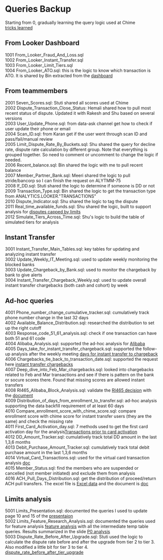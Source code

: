 # Queries Backup
Starting from 0, gradually learning the query logic used at Chime\
[tricks learned](https://docs.google.com/document/d/1Z5V8FhfCzu4Ve260wrZRJjorSxIZ-2uxfUdKmTBVnFk/edit)

## From Looker Dashboard
1001 From_Looker_Fraud_And_Loss.sql\
1002 From_Looker_Instant_Transfer.sql\
1003 From_Looker_Limit_Tiers.sql\
1004 From_Looker_ATO.sql: this is the logic to know which transaction is ATO. It is shared by Bin extracted from the [dashboard](https://chime.looker.com/dashboards-next/1349)

## From teammembers
2001 Seven_Scores.sql: Stuti shared all scores used at Chime\
2002 Dispute_Transaction_Close_Status: Hemali shared how to pull most recent status of dispute. Updated it with Rakesh and Shu based on several versions\
2003 User_Update_Phone.sql: from data-ask channel get how to check if user update their phone or email\
2004 Scan_ID.sql: from Karan get if the user went through scan ID and pass/fail/manual review\
2005 Limit_Dispute_Rate_By_Buckets.sql: Shu shared the query for decline rate, dispute rate calculation by different group. Note that everything is grouped together. So need to comment or uncomment to change the logic if needed.\
2006 Recent_balance.sql: Bin shared the logic with me to pull recent balance\
2007 Member_Partner_Bank.sql: Meeri shared the logic to pull stride/bancorp so I can finish the request on ALYTMM-75\
2008 If_DD.sql: Stuti shared the logic to determine if someone is DD or not\
2009 Transaction_Type.sql: Bin shared the logic to get the transaction type from ANALYTICS.LOOKER."TRANSACTIONS" \
2010 Dispute_Indicator.sql: Shu shared the logic to tag the dispute\
2011 Real_time_available_funds.sql: Shu shared the logic, built to support analysis for [disputes capped by limits](https://docs.google.com/spreadsheets/d/1HtIoJrf7BqJE6URUcX6YL4vc4eTILmg4sSrQfD2FjPU/edit?ts=606519e4#gid=0)<br>
2012 Simulate_Tiers_Across_Time.sql: Shu's logic to build the table of simulated tiers for analysis

## Instant Transfer
3001 Instant_Transfer_Main_Tables.sql: key tables for updating and analyzing instant transfer\
3002 Update_Weekly_IT_Meeting.sql: used to update weekly monitoring the blocked banks\
3003 Update_Chargeback_by_Bank.sql: used to monitor the chargeback by bank to give alerts\
3004 Instant_Transfer_Chargeback_Weekly.sql: used to update overall instant transfer chargebacks (both cash and cohort) by week

## Ad-hoc queries
4001 Phone_number_change_cumulative_tracker.sql: cumulatively track phone number change in the last 32 days\
4002 Available_Balance_Distribution.sql: researched the distribution to set up the right cutoff\
4003 Response_code_51_61_analysis.sql: check if one transaction can have both 51 and 61 code\
4004 Alibaba_Analysis.sql: supported the ad-hoc analysis for [Alibaba](https://docs.google.com/document/d/1Z_De49MtG56AdRa_FE4lgHpyoRW6uQ7diKMNwkB-wuQ/edit) <br/>
4005 Days_take_for_instant_transfer_chargeback.sql: supported the follow-up analysis after the weekly meeting [days for instant transfer to chargeback](https://docs.google.com/document/d/1R6riAlQeNHjZ8aRbDdk2tnZWvIxLlfvBA2sgtpXYjok/edit) <br/>
4006 Chargebacks_tie_back_to_transaction_date.sql: supported the request here [instant transfer chargebacks](https://docs.google.com/spreadsheets/d/1kFga0lzeyIQ_OrLvXrjeXuCRi04FRnxvBk4DhMOTgWM/edit?ts=60494835#gid=438205306) <br/>
4007 Deep_dive_into_Feb_Mar_chargebacks.sql: looked into chargebacks related to Feb and Mar transactions and see if there is pattern on the bank or socure scores there. Found that missing scores are allowed instant transfers\
4008 RI465_Alibaba_Block_Analysis.sql: validate the [RI465 decision](https://chime.atlassian.net/browse/RI-465) with the [document](https://docs.google.com/document/d/1kyB5wIrEy1mhivQ74xbEH40xXej8wZpQVOJcrF8GnG8/edit#) <br/> 
4009 Distribution_of_days_from_enrollment_to_transfer.sql: ad-hoc analysis supporting the data backfill requirement of at least 60 days\
4010 Compare_enrollment_score_with_chime_score.sql: compare enrollment score with chime score for instant transfer users (they are the same) and check the missing rate\
4011 First_Card_Activation_day.sql: 7 methods used to get the first card activation day for the analysis[Transactions prior to card activation](https://docs.google.com/document/d/1tKEuecSFfQo4jtn5ZCOmXhXVkFaBFMkXLqVIKiP8V3E/edit#) <br/>
4012 DD_Amount_Tracker.sql: cumulatively track total DD amount in the last 1,3,6 months\
4013 Debit_Purchase_Amount_Tracker.sql: cumulatively track total debit purchase amount in the last 1,3,6 months\
4014 Virtual_Card_Transactions.sql: used for the virtual card transaction analysis [doc](https://docs.google.com/document/d/1Hcpq5Aqgc7H6Bu9IeU7xdisCySX5qHez1MrewomBzs0/edit#heading=h.75r11l61c0on) <br/>
4015 Member_Status.sql: find the members who are suspended or cancelled (not member initiated) and exclude them from analysis\
4016 ACH_Pull_Days_Distribution.sql: get the distribution of proceed/return ACH pull transfers. The excel file is [Excel data](https://docs.google.com/spreadsheets/d/1d3c-1-1ftpTCODh4Azn4SaD6wyXD5Hp1HZ--xIJ2rbs/edit#gid=1794551769) and the document is [doc](https://docs.google.com/document/d/1780t_rL93RK0Ro9o-G1IpI8dsKko1dqeI5t0sClMT-s/edit) <br/>

## Limits analysis
5001 Limits_Presentation.sql: documented the queries I used to update page 10 and 15 of the [presentaion](https://docs.google.com/presentation/d/1FovHs6LSREvmq-a0UVUwwIP77z2ocbWe2YlS7CBsjg4/edit#slide=id.g62bd80da81_0_529) <br/>
5002 Limits_Feature_Research_Analysis.sql: documented the queries used for feature analysis [feature analysis](https://docs.google.com/document/d/1Dcj97uDBjBn-N6Ybf0YCMyWhvETEX3c7jJKSEkw4BmU/edit#heading=h.5ws9etdhs4mi) with all the intermediate temp table queries. Results summarized in the slide [P0 analysis](https://docs.google.com/presentation/d/1tsdNx17c4Ta5AZaCaVK6xpC01LGoH0toyEQr-xhgAeA/edit#slide=id.gc4f7623fb2_0_0) <br/>
5003 Dispute_Rate_Before_After_Upgrade.sql: Stuti used the logic to calculate the dispute rate before and after the upgrade from tier 2 to tier 3. Also modified a little bit for tier 3 to tier 4. [dispute_rate_before_after_tier_upgrade](https://docs.google.com/spreadsheets/d/1K9YfpAQv8JiPUmaA4p3yonBm0gyy8BmlX45decIvwJ8/edit#gid=404191872) <br/>
